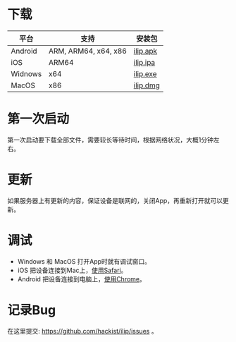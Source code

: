 # 下载


 | 平台    | 支持                 | 安装包 |
 | ------- | -------------------- | ------ |
 | Android | ARM, ARM64, x64, x86 |  [ilip.apk](http://123.56.244.12/release/ilip-1.0.0.apk)  |
 | iOS     | ARM64                |  [ilip.ipa](http://123.56.244.12/release/ilip-1.0.0.ipa)  |
 | Widnows | x64                  |  [ilip.exe](http://123.56.244.12/release/ilip-1.0.0.exe)  |
 | MacOS   | x86                  |  [ilip.dmg](http://123.56.244.12/release/ilip-1.0.0.dmg)  |

# 第一次启动
  第一次启动要下载全部文件，需要较长等待时间，根据网络状况，大概1分钟左右。

# 更新
  如果服务器上有更新的内容，保证设备是联网的，关闭App，再重新打开就可以更新。

# 调试
  - Windows 和 MacOS 打开App时就有调试窗口。
  - iOS 把设备连接到Mac上，[使用Safari](https://developer.apple.com/library/content/documentation/AppleApplications/Conceptual/Safari_Developer_Guide/GettingStarted/GettingStarted.html)。
  - Android 把设备连接到电脑上，[使用Chrome](http://developers.google.com/web/tools/chrome-devtools/remote-debugging/)。

# 记录Bug
  在这里提交: <https://github.com/hackist/ilip/issues> 。


